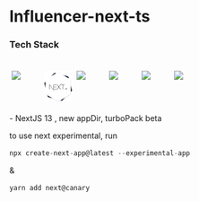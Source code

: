 # Influencer-next-ts

### Tech Stack

<br>
<div align='center' style='display: flex; width: 100%; justify-content: between;'>
<img style='padding: 4px;' src='https://raw.githubusercontent.com/sohanemon/influencer-next-ts/64ec72e60562fab8ba7cbe21409647fb6664baee/assets/readme/react-js-icon.svg' width='50px'/>
<img style='padding: 4px;' src='/assets/readme/nextjs.png' width='50px'/>
<img style='padding: 4px;' src='https://raw.githubusercontent.com/sohanemon/influencer-next-ts/64ec72e60562fab8ba7cbe21409647fb6664baee/assets/readme/redux-icon.svg' width='50px'/>
<img style='padding: 4px;' src='https://raw.githubusercontent.com/sohanemon/influencer-next-ts/64ec72e60562fab8ba7cbe21409647fb6664baee/assets/readme/tailwind-css-icon.svg' width='50px'/>
<img style='padding: 4px;' src='https://raw.githubusercontent.com/sohanemon/influencer-next-ts/64ec72e60562fab8ba7cbe21409647fb6664baee/assets/readme/typescript-programming-language-icon.svg' width='50px'/>
<img style='padding: 4px;' src='https://raw.githubusercontent.com/sohanemon/influencer-next-ts/64ec72e60562fab8ba7cbe21409647fb6664baee/assets/readme/vercel-icon.svg' width='50px'/>
</div>
<br>
- NextJS 13 , new appDir, turboPack beta

to use next experimental, run

```js
npx create-next-app@latest --experimental-app
```

&

```js
yarn add next@canary
```
